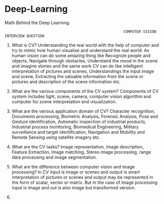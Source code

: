 # Deep-Learning
Math Behind the Deep Learning.

                                                          COMPUTER VISION INTERVIEW QUESTION
1.	What is CV?
Understanding the real world with the help of computer and try to mimic how human visualize and understand the real world. 
As human vision can do some amazing thing like Recognize people and objects, Navigate through obstacles, Understand the mood in the scene and imagine stories and the same work CV can do like intelligent interpretation of pictures and scenes, Understandings the input image and scene, Extracting the valuable information from the scene or pictures and description of the scene information etc.

2.	What are the various components of the CV system?
Components of CV system includes light, scene, camera, computer vision algorithm and computer for scene interpretation and visualization.

3.	What are the various application domain of CV?
Character recognition, Documents processing, Biometric Analysis, Forensic Analysis, Pose and Gesture identification, Automatic inspection of industrial products, Industrial process monitoring, Biomedical Engineering, Military surveillance and target identification, Navigation and Mobility and Remote Sensing using satellite imagery etc.

4.	What are the CV tasks?
Image representation, Image description, Feature Extraction, Image matching, Stereo image processing, range data processing and image segmentation.

5.	What are the difference between computer vision and image processing?
In CV input is image or scenes and output is smart interpretation of pictures or scenes and output may be represented in the form of scalar, vector or matrix. But in the case of image processing input is image and out is also image but transformed version.

6.	

